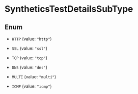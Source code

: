

# SyntheticsTestDetailsSubType

## Enum


* `HTTP` (value: `"http"`)

* `SSL` (value: `"ssl"`)

* `TCP` (value: `"tcp"`)

* `DNS` (value: `"dns"`)

* `MULTI` (value: `"multi"`)

* `ICMP` (value: `"icmp"`)



